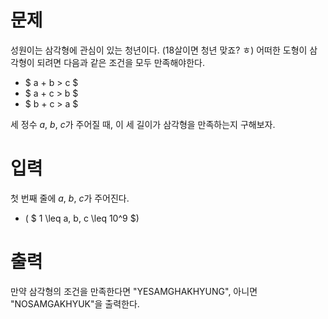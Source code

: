 # 문제

성원이는 삼각형에 관심이 있는 청년이다. (18살이면 청년 맞죠? ㅎ)
어떠한 도형이 삼각형이 되려면 다음과 같은 조건을 모두 만족해야한다.

* $ a + b > c $
* $ a + c > b $
* $ b + c > a $

세 정수 $a$, $b$, $c$가 주어질 때, 이 세 길이가 삼각형을 만족하는지 구해보자.

# 입력

첫 번째 줄에 $a$, $b$, $c$가 주어진다.
* ( $ 1 \leq a, b, c \leq 10^9 $)

# 출력

만약 삼각형의 조건을 만족한다면 "YESAMGHAKHYUNG", 아니면 "NOSAMGAKHYUK"을 출력한다.
